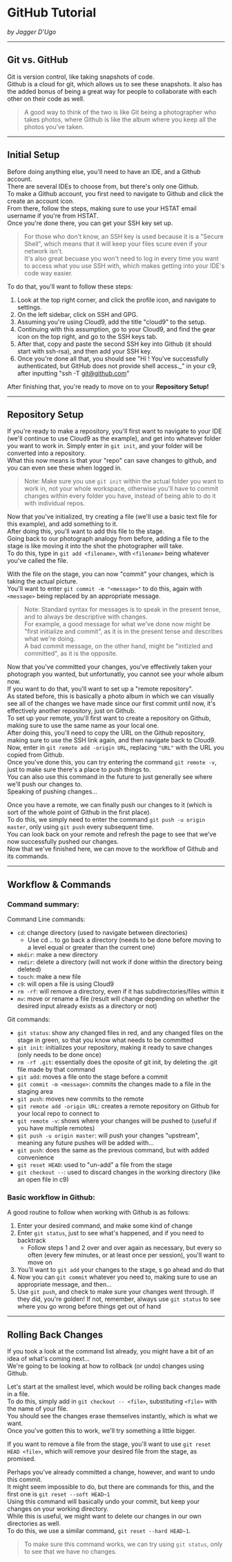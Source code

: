 # GitHub Tutorial

_by Jagger D'Ugo_

---
## Git vs. GitHub

Git is version control, like taking snapshots of code.  
Github is a cloud for git, which allows us to see these snapshots. It also has the added bonus of being a great way for people to collaborate with each other on their code as well.  

> A good way to think of the two is like Git being a photographer who takes photos, where Github is like the album where you keep all the photos you've taken.

---
## Initial Setup

Before doing anything else, you'll need to have an IDE, and a Github account.  
There are several IDEs to choose from, but there's only one Github.  
To make a Github account, you first need to navigate to Github and click the create an account icon.  
From there, follow the steps, making sure to use your HSTAT email username if you're from HSTAT.  
Once you're done there, you can get your SSH key set up.
> For those who don't know, an SSH key is used because it is a "Secure Shell", which means that it will keep your files scure even if your network isn't.  
> It's also great becuase you won't need to log in every time you want to access what you use SSH with, which makes getting into your IDE's code way easier.  

To do that, you'll want to follow these steps:
1. Look at the top right corner, and click the profile icon, and navigate to settings.
2. On the left sidebar, click on SSH and GPG.
3. Assuming you're using Cloud9, add the title "cloud9" to the setup.
4. Continuing with this assumption, go to your Cloud9, and find the gear icon on the top right, and go to the SSH keys tab.
5. After that, copy and paste the second SSH key into Github (it should start with ssh-rsa), and then add your SSH key.
6. Once you're done all that, you should see "Hi <your username>! You've successfully authenticated, but GitHub does not provide shell access._" in your c9, after inputting "ssh -T git@github.com"

After finishing that, you're ready to move on to your **Repository Setup!**

---
## Repository Setup

If you're ready to make a repository, you'll first want to navigate to your IDE (we'll continue to use Cloud9 as the example), and get into whatever folder you want to work in.
Simply enter in `git init`, and your folder will be converted into a repository.  
What this now means is that your "repo" can save changes to github, and you can even see these when logged in.
> Note: Make sure you use `git init` within the actual folder you want to work in, not your whole workspace, otherwise you'll have to commit changes within every folder you have, instead of being able to do it with individual repos.  

Now that you've initialized, try creating a file (we'll use a basic text file for this example), and add something to it.  
After doing this, you'll want to add this file to the stage.  
Going back to our photograph analogy from before, adding a file to the stage is like moving it into the shot the photographer will take.  
To do this, type in `git add <filename>`, with `<filename>` being whatever you've called the file.

With the file on the stage, you can now "commit" your changes, which is taking the actual picture.  
You'll want to enter `git commit -m "<message>"` to do this, again with `<message>` being replaced by an appropriate message.
> Note: Standard syntax for messages is to speak in the present tense, and to always be descriptive with changes.  
For example, a good message for what we've done now might be "first initialize and commit", as it is in the present tense and describes what we're doing.  
A bad commit message, on the other hand, might be "initizled and committed", as it is the opposite.

Now that you've committed your changes, you've effectively taken your photograph you wanted, but unfortunatly, you cannot see your whole album now.  
If you want to do that, you'll want to set up a "remote repository".  
As stated before, this is basically a photo album in which we can visually see all of the changes we have made since our first commit until now, it's effectively another repository, just on Github.  
To set up your remote, you'll first want to create a repository on Github, making sure to use the same name as your local one.  
After doing this, you'll need to copy the URL on the Github repository, making sure to use the SSH link again, and then navigate back to Cloud9.  
Now, enter in `git remote add -origin URL`, replacing `"URL"` with the URL you copied from Github.  
Once you've done this, you can try entering the command `git remote -v`, just to make sure there's a place to push things to.  
You can also use this command in the future to just generally see where we'll push our changes to.  
Speaking of pushing changes...

Once you have a remote, we can finally push our changes to it (which is sort of the whole point of Github in the first place).  
To do this, we simply need to enter the command `git push -u origin master`, only using `git push` every subsequent time.  
You can look back on your remote and refresh the page to see that we've now successfully pushed our changes.  
Now that we've finished here, we can move to the workflow of Github and its commands.

---
## Workflow & Commands

### Command summary:
Command Line commands:
* `cd`: change directory (used to navigate between directories)
    * Use cd .. to go back a directory (needs to be done before moving to a level equal or greater than the current one)
* `mkdir`: make a new directory
* `rmdir`: delete a directory (will not work if done within the directory being deleted)
* `touch`: make a new file
* `c9`: will open a file is using Cloud9
* `rm -rf`: will remove a directory, even if it has subdirectories/files within it
* `mv`: move or rename a file (result will change depending on whether the desired input already exists as a directory or not)

Git commands:
* `git status`: show any changed files in red, and any changed files on the stage in green, so that you know what needs to be committed
* `git init`: initializes your repository, making it ready to save changes (only needs to be done once)
* `rm -rf .git`: essentially does the oposite of git init, by deleting the .git file made by that command
* `git add`: moves a file onto the stage before a commit
* `git commit -m <message>`: commits the changes made to a file in the staging area
* `git push`: moves new commits to the remote
* `git remote add -origin URL`: creates a remote repository on Github for your local repo to connect to
* `git remote -v`: shows where your changes will be pushed to (useful if you have multiple remotes)
* `git push -u origin master`: will push your changes "upstream", meaning any future pushes will be added with...
* `git push`: does the same as the previous command, but with added convenience
* `git reset HEAD`: used to "un-add" a file from the stage
* `git checkout --`: used to discard changes in the working directory (like an open file in c9)

### Basic workflow in Github:
A good routine to follow when working with Github is as follows:
1) Enter your desired command, and make some kind of change
2) Enter `git status`, just to see what's happened, and if you need to backtrack
    * Follow steps 1 and 2 over and over again as necessary, but every so often (every few minutes, or at least once per session), you'll want to move on
3) You'll want to `git add` your changes to the stage, s go ahead and do that
4) Now you can `git commit` whatever you need to, making sure to use an appropriate message, and then...
5) Use `git push`, and check to make sure your changes went through. If they did, you're golden! If not, remember, always use `git status` to see where you go wrong before things get out of hand

---
## Rolling Back Changes

If you took a look at the command list already, you might have a bit of an idea of what's coming next...  
We're going to be looking at how to rollback (or undo) changes using Github.  

Let's start at the smallest level, which would be rolling back changes made in a file.  
To do this, simply add in `git checkout -- <file>`, substituting `<file>` with the name of your file.  
You should see the changes erase themselves instantly, which is what we want.  
Once you've gotten this to work, we'll try something a little bigger.  

If you want to remove a file from the stage, you'll want to use `git reset HEAD <file>`, which will remove your desired file from the stage, as promised.

Perhaps you've already committed a change, however, and want to undo this commit.  
It might seem impossible to do, but there are commands for this, and the first one is `git reset --soft HEAD~1`  
Using this command will basically undo your commit, but keep your changes on your working directory.  
While this is useful, we might want to delete our changes in our own directories as well.  
To do this, we use a similar command, `git reset --hard HEAD~1`.  
> To make sure this command works, we can try using `git status`, only to see that we have no changes.